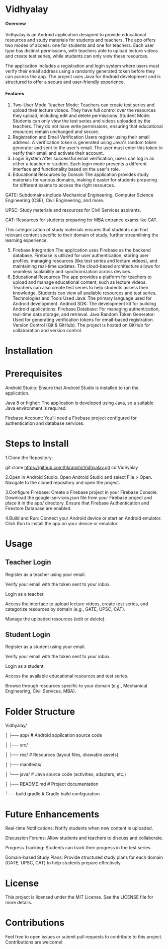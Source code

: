 # Vidhyalay
#### Overview
Vidhyalay is an Android application designed to provide educational resources and study materials for students and teachers. The app offers two modes of access: one for students and one for teachers. Each user type has distinct permissions, with teachers able to upload lecture videos and create test series, while students can only view these resources.

The application includes a registration and login system where users must verify their email address using a randomly generated token before they can access the app. The project uses Java for Android development and is structured to offer a secure and user-friendly experience.

#### Features
1. Two-User Mode
Teacher Mode:
Teachers can create test series and upload their lecture videos.
They have full control over the resources they upload, including edit and delete permissions.
Student Mode:
Students can only view the test series and videos uploaded by the teachers.
They do not have write permissions, ensuring that educational resources remain unchanged and secure.
2. Registration and Email Verification
Users register using their email address.
A verification token is generated using Java's random token generator and sent to the user's email.
The user must enter this token to verify their email and activate their account.
3. Login System
After successful email verification, users can log in as either a teacher or student.
Each login mode presents a different interface and functionality based on the user's role.
4. Educational Resources by Domain
The application provides study materials for various domains, making it easier for students preparing for different exams to access the right resources.

GATE: Subdomains include Mechanical Engineering, Computer Science Engineering (CSE), Civil Engineering, and more.

UPSC: Study materials and resources for Civil Services aspirants.

CAT: Resources for students preparing for MBA entrance exams like CAT.

This categorization of study materials ensures that students can find relevant content specific to their domain of study, further streamlining the learning experience.

5. Firebase Integration
The application uses Firebase as the backend database.
Firebase is utilized for user authentication, storing user profiles, managing resources (like test series and lecture videos), and maintaining real-time updates.
The cloud-based architecture allows for seamless scalability and synchronization across devices.
6. Educational Resources
The app provides a platform for teachers to upload and manage educational content, such as lecture videos.
Teachers can also create test series to help students assess their knowledge.
Students can view all available resources and test series.
Technologies and Tools Used
Java: The primary language used for Android development.
Android SDK: The development kit for building Android applications.
Firebase Database: For managing authentication, real-time data storage, and retrieval.
Java Random Token Generator: Used for generating verification tokens for email-based registration.
Version Control (Git & GitHub): The project is hosted on GitHub for collaboration and version control.

# Installation

# Prerequisites
 Android Studio: Ensure that Android Studio is installed to run the application.
 
 Java 8 or higher: The application is developed using Java, so a suitable Java environment is required.
 
 Firebase Account: You'll need a Firebase project configured for authentication and database services.
 
# Steps to Install

1.Clone the Repository:

git clone https://github.com/hkranshi/Vidhyalay.git
cd Vidhyalay

2.Open in Android Studio:
Open Android Studio and select File > Open.
Navigate to the cloned repository and open the project.

3.Configure Firebase:
Create a Firebase project in your Firebase Console.
Download the google-services.json file from your Firebase project and place it in the app/ directory.
Ensure that Firebase Authentication and Firestore Database are enabled.

4.Build and Run:
Connect your Android device or start an Android emulator.
Click Run to install the app on your device or emulator.

# Usage

## Teacher Login

Register as a teacher using your email.

Verify your email with the token sent to your inbox.

Login as a teacher.

Access the interface to upload lecture videos, create test series, and categorize resources by domain (e.g., GATE, UPSC, CAT).

Manage the uploaded resources (edit or delete).

## Student Login

Register as a student using your email.

Verify your email with the token sent to your inbox.

Login as a student.

Access the available educational resources and test series.

Browse through resources specific to your domain (e.g., Mechanical Engineering, Civil Services, MBA).

# Folder Structure

Vidhyalay/

│
├── app/                    # Android application source code

│   ├── src/

│   ├── res/                # Resources (layout files, drawable assets)

│   ├── manifests/

│   └── java/               # Java source code (activities, adapters, etc.)

│
├── README.md               # Project documentation

└── build.gradle            # Gradle build configuration



# Future Enhancements

Real-time Notifications: Notify students when new content is uploaded.

Discussion Forums: Allow students and teachers to discuss and collaborate.

Progress Tracking: Students can track their progress in the test series.

Domain-based Study Plans: Provide structured study plans for each domain (GATE, UPSC, CAT) to help students prepare effectively.

# License

This project is licensed under the MIT License. See the LICENSE file for more details.

# Contributions

Feel free to open issues or submit pull requests to contribute to this project. Contributions are welcome!  
